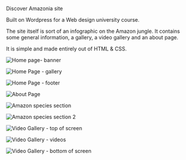 Discover Amazonia site

Built on Wordpress for a Web design university course. 

The site itself is sort of an infographic on the Amazon jungle. It contains some general information, a gallery, a video gallery and an about page. 

It is simple and made entirely out of HTML & CSS.

![Home page- banner](https://github.com/user-attachments/assets/af7db5cd-bb4d-4f07-8b9f-51290b424d31)

![Home Page - gallery](https://github.com/user-attachments/assets/7eb12d12-3a06-4c12-ad97-904f56aeda27)

![Home Page - footer](https://github.com/user-attachments/assets/a8545b8c-ac80-4b39-a93b-89ee285d2308)

![About Page ](https://github.com/user-attachments/assets/c7e74b27-4bf8-486a-94c4-f2baa6d035e6)

![Amazon species section ](https://github.com/user-attachments/assets/abf87d12-f0d5-4282-8922-01c2722f7bd5)

![Amazon species section 2](https://github.com/user-attachments/assets/286c752a-db80-4bd0-8b89-2f9fa55e3b55)

![Video Gallery - top of screen](https://github.com/user-attachments/assets/252cc629-e7bd-4b9d-86dd-38f0152b6afb)

![Video Gallery - videos](https://github.com/user-attachments/assets/f13c8f34-a501-462d-8884-be52a4e47e7c)

![Video Gallery - bottom of screen](https://github.com/user-attachments/assets/9c56fd40-3123-427d-a403-b17c65eb3a80)
